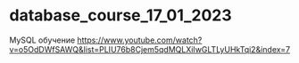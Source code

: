 # database_course_17_01_2023

MySQL обучение 
https://www.youtube.com/watch?v=o5OdDWfSAWQ&list=PLIU76b8Cjem5qdMQLXiIwGLTLyUHkTqi2&index=7
